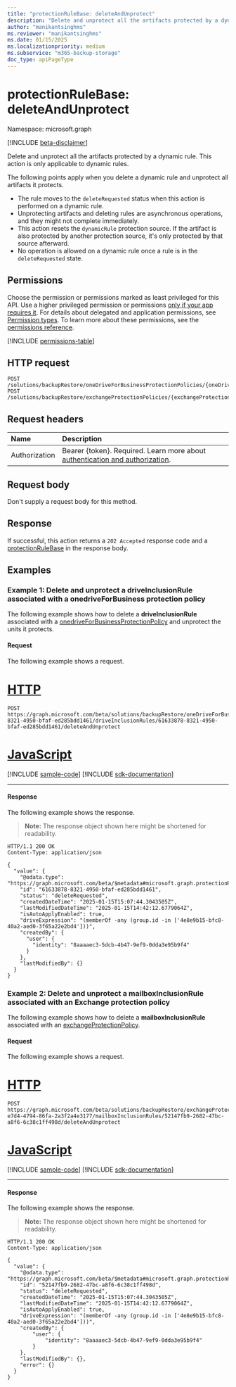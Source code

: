 ```yaml
---
title: "protectionRuleBase: deleteAndUnprotect"
description: "Delete and unprotect all the artifacts protected by a dynamic rule."
author: "manikantsinghms"
ms.reviewer: "manikantsinghms"
ms.date: 01/15/2025
ms.localizationpriority: medium
ms.subservice: "m365-backup-storage"
doc_type: apiPageType
---
```


# protectionRuleBase: deleteAndUnprotect

Namespace: microsoft.graph

[!INCLUDE [beta-disclaimer](../../includes/beta-disclaimer.md)]

Delete and unprotect all the artifacts protected by a dynamic rule. This action is only applicable to dynamic rules.

The following points apply when you delete a dynamic rule and unprotect all artifacts it protects.
- The rule moves to the `deleteRequested` status when this action is performed on a dynamic rule.
- Unprotecting artifacts and deleting rules are asynchronous operations, and they might not complete immediately. 
- This action resets the `dynamicRule` protection source. If the artifact is also protected by another protection source, it's only protected by that source afterward.
- No operation is allowed on a dynamic rule once a rule is in the `deleteRequested` state.

## Permissions

Choose the permission or permissions marked as least privileged for this API. Use a higher privileged permission or permissions [only if your app requires it](/graph/permissions-overview#best-practices-for-using-microsoft-graph-permissions). For details about delegated and application permissions, see [Permission types](/graph/permissions-overview#permission-types). To learn more about these permissions, see the [permissions reference](/graph/permissions-reference).

<!-- { "blockType": "permissions", "name": "protectionrulebase_deleteandunprotect" } -->
[!INCLUDE [permissions-table](../includes/permissions/protectionrulebase-deleteandunprotect-permissions.md)]

## HTTP request

<!-- {
  "blockType": "ignored"
}
-->
``` http
POST /solutions/backupRestore/oneDriveForBusinessProtectionPolicies/{oneDriveForBusinessProtectionPolicyId}/driveInclusionRules/{driveProtectionRuleId}/deleteAndUnprotect
POST /solutions/backupRestore/exchangeProtectionPolicies/{exchangeProtectionPolicyId}/mailboxInclusionRules/{mailboxProtectionRuleId}/deleteAndUnprotect
```

## Request headers

|Name|Description|
|:---|:---|
|Authorization|Bearer {token}. Required. Learn more about [authentication and authorization](/graph/auth/auth-concepts).|

## Request body

Don't supply a request body for this method.

## Response

If successful, this action returns a `202 Accepted` response code and a [protectionRuleBase](../resources/protectionrulebase.md) in the response body.

## Examples

### Example 1: Delete and unprotect a driveInclusionRule associated with a onedriveForBusiness protection policy

The following example shows how to delete a **driveInclusionRule** associated with a [onedriveForBusinessProtectionPolicy](../resources/onedriveforbusinessprotectionpolicy.md) and unprotect the units it protects.

#### Request

The following example shows a request.
# [HTTP](#tab/http)
<!-- {
  "blockType": "request",
  "name": "driveprotectionrulethis.deleteandunprotect"
}
-->
``` http
POST https://graph.microsoft.com/beta/solutions/backupRestore/oneDriveForBusinessProtectionPolicies/71633878-8321-4950-bfaf-ed285bdd1461/driveInclusionRules/61633878-8321-4950-bfaf-ed285bdd1461/deleteAndUnprotect
```

# [JavaScript](#tab/javascript)
[!INCLUDE [sample-code](../includes/snippets/javascript/driveprotectionrulethisdeleteandunprotect-javascript-snippets.md)]
[!INCLUDE [sdk-documentation](../includes/snippets/snippets-sdk-documentation-link.md)]

---

#### Response

The following example shows the response.
>**Note:** The response object shown here might be shortened for readability.
<!-- {
  "blockType": "response",
  "truncated": true,
  "@odata.type": "microsoft.graph.protectionRuleBase"
}
-->
``` http
HTTP/1.1 200 OK
Content-Type: application/json

{
  "value": {
    "@odata.type": "https://graph.microsoft.com/beta/$metadata#microsoft.graph.protectionRuleBase",
    "id": "61633878-8321-4950-bfaf-ed285bdd1461",
    "status": "deleteRequested",
    "createdDateTime": "2025-01-15T15:07:44.3043505Z",
    "lastModifiedDateTime": "2025-01-15T14:42:12.6779064Z",
    "isAutoApplyEnabled": true,
    "driveExpression": "(memberOf -any (group.id -in ['4e8e9b15-bfc8-40a2-aed0-3f65a22e2bd4']))",
    "createdBy": {
      "user": {
        "identity": "8aaaaec3-5dcb-4b47-9ef9-0dda3e95b9f4"
      }
    },
    "lastModifiedBy": {}
  }
}
```

### Example 2: Delete and unprotect a mailboxInclusionRule associated with an Exchange protection policy

The following example shows how to delete a **mailboxInclusionRule** associated with an [exchangeProtectionPolicy](../resources/exchangeprotectionpolicy.md).

#### Request

The following example shows a request.
# [HTTP](#tab/http)
<!-- {
  "blockType": "request",
  "name": "mailboxprotectionrulethis.deleteandunprotect"
}
-->
``` http
POST https://graph.microsoft.com/beta/solutions/backupRestore/exchangeProtectionPolicies/6b0991b9-e7d4-4794-86fa-2a3f2a4e3177/mailboxInclusionRules/52147fb9-2682-47bc-a8f6-6c38c1ff498d/deleteAndUnprotect
```

# [JavaScript](#tab/javascript)
[!INCLUDE [sample-code](../includes/snippets/javascript/mailboxprotectionrulethisdeleteandunprotect-javascript-snippets.md)]
[!INCLUDE [sdk-documentation](../includes/snippets/snippets-sdk-documentation-link.md)]

---

#### Response

The following example shows the response.
>**Note:** The response object shown here might be shortened for readability.
<!-- {
  "blockType": "response",
  "truncated": true,
  "@odata.type": "microsoft.graph.protectionRuleBase"
}
-->
``` http
HTTP/1.1 200 OK
Content-Type: application/json

{
  "value": {
    "@odata.type": "https://graph.microsoft.com/beta/$metadata#microsoft.graph.protectionRuleBase",
    "id": "52147fb9-2682-47bc-a8f6-6c38c1ff498d",
    "status": "deleteRequested",
    "createdDateTime": "2025-01-15T15:07:44.3043505Z",
    "lastModifiedDateTime": "2025-01-15T14:42:12.6779064Z",
    "isAutoApplyEnabled": true,
    "driveExpression": "(memberOf -any (group.id -in ['4e8e9b15-bfc8-40a2-aed0-3f65a22e2bd4']))",
    "createdBy": {
        "user": {
            "identity": "8aaaaec3-5dcb-4b47-9ef9-0dda3e95b9f4"
        }
    },
    "lastModifiedBy": {},
    "error": {}
  }
}
```
